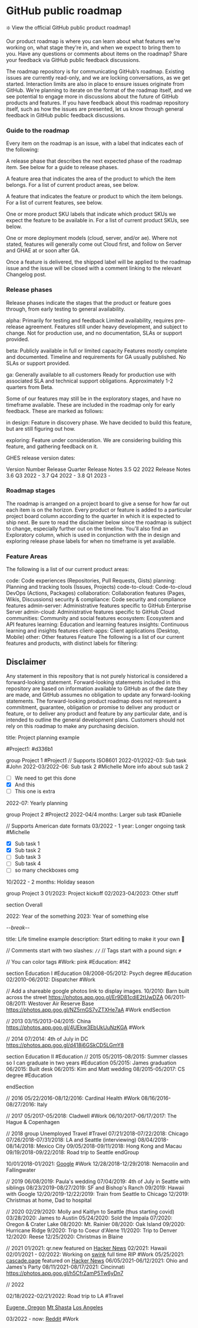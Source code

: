 # GitHub public roadmap
❇️ View the official GitHub public product roadmap1

Our product roadmap is where you can learn about what features we're working on, what stage they're in, and when we expect to bring them to you. Have any questions or comments about items on the roadmap? Share your feedback via GitHub public feedback discussions.

The roadmap repository is for communicating GitHub’s roadmap. Existing issues are currently read-only, and we are locking conversations, as we get started. Interaction limits are also in place to ensure issues originate from GitHub. We’re planning to iterate on the format of the roadmap itself, and we see potential to engage more in discussions about the future of GitHub products and features. If you have feedback about this roadmap repository itself, such as how the issues are presented, let us know through general feedback in GitHub public feedback discussions.

### Guide to the roadmap
Every item on the roadmap is an issue, with a label that indicates each of the following:

A release phase that describes the next expected phase of the roadmap item. See below for a guide to release phases.

A feature area that indicates the area of the product to which the item belongs. For a list of current product areas, see below.

A feature that indicates the feature or product to which the item belongs. For a list of current features, see below.

One or more product SKU labels that indicate which product SKUs we expect the feature to be available in. For a list of current product SKUs, see below.

One or more deployment models (cloud, server, and/or ae). Where not stated, features will generally come out Cloud first, and follow on Server and GHAE at or soon after GA.

Once a feature is delivered, the shipped label will be applied to the roadmap issue and the issue will be closed with a comment linking to the relevant Changelog post.

### Release phases
Release phases indicate the stages that the product or feature goes through, from early testing to general availability.

alpha: Primarily for testing and feedback
Limited availability, requires pre-release agreement. Features still under heavy development, and subject to change. Not for production use, and no documentation, SLAs or support provided.

beta: Publicly available in full or limited capacity
Features mostly complete and documented. Timeline and requirements for GA usually published. No SLAs or support provided.

ga: Generally available to all customers
Ready for production use with associated SLA and technical support obligations. Approximately 1-2 quarters from Beta.

Some of our features may still be in the exploratory stages, and have no timeframe available. These are included in the roadmap only for early feedback. These are marked as follows:

in design:
Feature in discovery phase. We have decided to build this feature, but are still figuring out how.

exploring:
Feature under consideration. We are considering building this feature, and gathering feedback on it.


GHES release version dates:

Version Number	Release Quarter	Release Notes
3.5	Q2 2022	Release Notes
3.6	Q3 2022	-
3.7	Q4 2022	-
3.8	Q1 2023	-

### Roadmap stages
The roadmap is arranged on a project board to give a sense for how far out each item is on the horizon. Every product or feature is added to a particular project board column according to the quarter in which it is expected to ship next. Be sure to read the disclaimer below since the roadmap is subject to change, especially further out on the timeline. You'll also find an Exploratory column, which is used in conjunction with the in design and exploring release phase labels for when no timeframe is yet available.



### Feature Areas
The following is a list of our current product areas:

code: Code experiences (Repositories, Pull Requests, Gists)
planning: Planning and tracking tools (Issues, Projects)
code-to-cloud: Code-to-cloud DevOps (Actions, Packages)
collaboration: Collaboration features (Pages, Wikis, Discussions)
security & compliance: Code security and compliance features
admin-server: Administrative features specific to GitHub Enterprise Server
admin-cloud: Administrative features specific to GitHub Cloud
communities: Community and social features
ecosystem: Ecosystem and API features
learning: Education and learning features
insights: Continuous learning and insights features
client-apps: Client applications (Desktop, Mobile)
other: Other features
Feature
The following is a list of our current features and products, with distinct labels for filtering:


## Disclaimer
Any statement in this repository that is not purely historical is considered a forward-looking statement. Forward-looking statements included in this repository are based on information available to GitHub as of the date they are made, and GitHub assumes no obligation to update any forward-looking statements. The forward-looking product roadmap does not represent a commitment, guarantee, obligation or promise to deliver any product or feature, or to deliver any product and feature by any particular date, and is intended to outline the general development plans. Customers should not rely on this roadmap to make any purchasing decision.




title: Project planning example

#Project1: #d336b1

group Project 1 #Project1
// Supports ISO8601
2022-01/2022-03: Sub task #John
2022-03/2022-06: Sub task 2 #Michelle
More info about sub task 2

- [ ] We need to get this done
- [x] And this
- [ ] This one is extra

2022-07: Yearly planning

group Project 2 #Project2
2022-04/4 months: Larger sub task #Danielle

// Supports American date formats
03/2022 - 1 year: Longer ongoing task #Michelle

- [x] Sub task 1
- [x] Sub task 2
- [ ] Sub task 3
- [ ] Sub task 4
- [ ] so many checkboxes omg

10/2022 - 2 months: Holiday season

group Project 3
01/2023: Project kickoff
02/2023-04/2023: Other stuff

section Overall

2022: Year of the something
2023: Year of something else

_-_-_break_-_-_

title: Life timeline example
description: Start editing to make it your own 🫡

// Comments start with two slashes: `//`
// Tags start with a pound sign: `#`

// You can color tags
#Work: pink
#Education: #f42

section Education I #Education
08/2008-05/2012: Psych degree #Education
02/2010-06/2012: Dispatcher #Work

// Add a shareable google photos link to display images. 
10/2010: Barn built across the street https://photos.app.goo.gl/Er9D81cdiE2tUwDZA
06/2011-08/2011: Westover Air Reserve Base https://photos.app.goo.gl/NZ5rnGS7vZTXHe7aA #Work
endSection

// 2013
03/15/2013-04/2015: China https://photos.app.goo.gl/4UEkw3EbUkUuNzKGA #Work

// 2014
07/2014: 4th of July in DC https://photos.app.goo.gl/d418j6GSkCD5LGmY8

section Education II #Education
// 2015
05/2015-08/2015: Summer classes so I can graduate in two years #Education
05/2015: James graduation
06/2015: Built desk
06/2015: Kim and Matt wedding
08/2015-05/2017: CS degree #Education

endSection

// 2016
05/22/2016-08/12/2016: Cardinal Health #Work
08/16/2016-08/27/2016: Italy

// 2017
05/2017-05/2018: Cladwell #Work
06/10/2017-06/17/2017: The Hague & Copenhagen

// 2018
group Unemployed Travel #Travel
07/21/2018-07/22/2018: Chicago
07/26/2018-07/31/2018: LA and Seattle (interviewing)
08/04/2018-08/14/2018: Mexico City
09/05/2018-09/11/2018: Hong Kong and Macau
09/19/2018-09/22/2018: Road trip to Seattle
endGroup

10/01/2018-01/2021: [Google](https://www.google.com) #Work
12/28/2018-12/29/2018: Nemacolin and Fallingwater

// 2019
06/08/2019: Paula's wedding
07/04/2019: 4th of July in Seattle with siblings
08/23/2019-08/27/2019: SF and Bishop's Ranch
09/2019: Hawaii with Google
12/20/2019-12/22/2019: Train from Seattle to Chicago
12/2019: Christmas at home, Dad to hospital

// 2020
02/29/2020: Molly and Kaitlyn to Seattle (thus starting covid)
03/28/2020: James to Austin
05/24/2020: Sold the Impala
07/2020: Oregon & Crater Lake
08/2020: Mt. Rainier
08/2020: Oak Island
09/2020: Hurricane Ridge
9/2020: Trip to Coeur d'Alene
11/2020: Trip to Denver
12/2020: Reese
12/25/2020: Christmas in Blaine

// 2021
01/2021: qr.new featured on [Hacker News](https://news.ycombinator.com/item?id=25481772)
02/2021: Hawaii
02/01/2021 - 02/2022: Working on [swink](https://sw.ink) full time RIP #Work
05/25/2021: [cascade.page](https://cascade.page) featured on [Hacker News](https://news.ycombinator.com/item?id=27282842)
06/05/2021-06/12/2021: Ohio and James's Party
08/11/2021-08/17/2021: Cincinnati https://photos.app.goo.gl/h5CfrZamP5Tw6yDn7

// 2022

02/18/2022-02/21/2022: Road trip to LA
#Travel

[Eugene, Oregon](location)
[Mt Shasta](location)
[Los Angeles](location)

03/2022 - now: [Reddit](https://www.reddit.com) #Work

